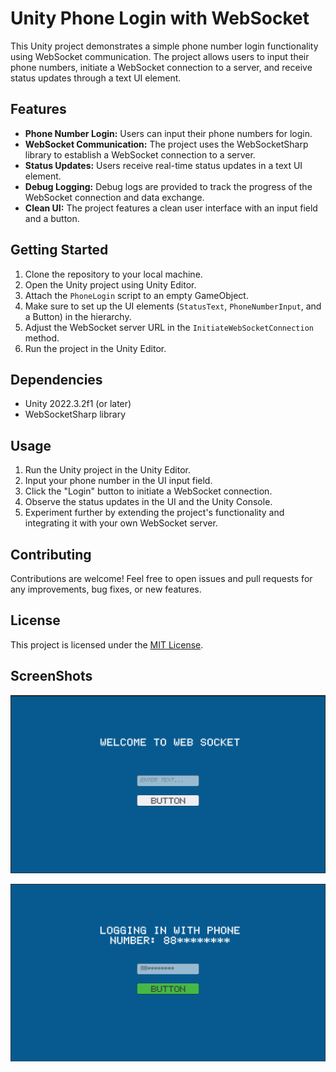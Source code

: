 # Unity Phone Login with WebSocket

This Unity project demonstrates a simple phone number login functionality using WebSocket communication. The project allows users to input their phone numbers, initiate a WebSocket connection to a server, and receive status updates through a text UI element.

## Features

- **Phone Number Login:** Users can input their phone numbers for login.
- **WebSocket Communication:** The project uses the WebSocketSharp library to establish a WebSocket connection to a server.
- **Status Updates:** Users receive real-time status updates in a text UI element.
- **Debug Logging:** Debug logs are provided to track the progress of the WebSocket connection and data exchange.
- **Clean UI:** The project features a clean user interface with an input field and a button.

## Getting Started

1. Clone the repository to your local machine.
2. Open the Unity project using Unity Editor.
3. Attach the `PhoneLogin` script to an empty GameObject.
4. Make sure to set up the UI elements (`StatusText`, `PhoneNumberInput`, and a Button) in the hierarchy.
5. Adjust the WebSocket server URL in the `InitiateWebSocketConnection` method.
6. Run the project in the Unity Editor.

## Dependencies

- Unity 2022.3.2f1 (or later)
- WebSocketSharp library

## Usage

1. Run the Unity project in the Unity Editor.
2. Input your phone number in the UI input field.
3. Click the "Login" button to initiate a WebSocket connection.
4. Observe the status updates in the UI and the Unity Console.
5. Experiment further by extending the project's functionality and integrating it with your own WebSocket server.

## Contributing

Contributions are welcome! Feel free to open issues and pull requests for any improvements, bug fixes, or new features.

## License

This project is licensed under the [MIT License](LICENSE).


## ScreenShots

![LoginScreen](https://github.com/lukeiceslinger/Websocket-Phoenix/blob/main/LoginScreen.png?raw=true)

![LoggedInScreen](https://github.com/lukeiceslinger/Websocket-Phoenix/blob/main/LoggedInScreen.png?raw=true)


